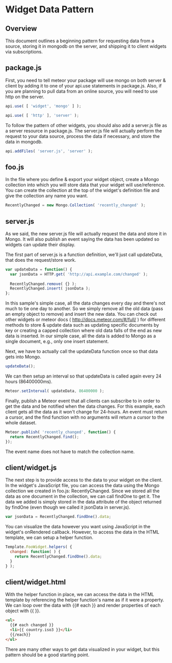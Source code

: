 Widget Data Pattern
===================

Overview
--------

This document outlines a beginning pattern for requesting data from a source, storing it in mongodb on the server, and shipping it to client widgets via subscriptions.

package.js
----------

First, you need to tell meteor your package will use mongo on both server & client by adding it to one of your api.use statements in package.js. Also, if you are planning to pull data from an online source, you will need to use http on the server.

```javascript
api.use( [ 'widget', 'mongo' ] );

api.use( [ 'http' ], 'server' );
```

To follow the pattern of other widgets, you should also add a server.js file as a server resource in package.js. The server.js file will actually perform the request to your data source, process the data if necessary, and store the data in mongodb.

```javascript
api.addFiles( 'server.js', 'server' );
```

foo.js
------

In the file where you define & export your widget object, create a Mongo collection into which you will store data that your widget will use/reference. You can create the collection at the top of the widget's definition file and give the collection any name you want.

```javascript
RecentlyChanged = new Mongo.Collection( 'recently_changed' );
```

server.js
---------

As we said, the new server.js file will actually request the data and store it in Mongo. It will also publish an event saying the data has been updated so widgets can update their display.

The first part of server.js is a function definition, we'll just call updateData, that does the request/store work.

```javascript
var updateData = function() {
  var jsonData = HTTP.get( 'http://api.example.com/changed' );
 
  RecentlyChanged.remove( {} );
  RecentlyChanged.insert( jsonData );
};
```

In this sample's simple case, all the data changes every day and there's not much to tie one day to another. So we simply remove all the old data (pass an empty object to remove) and insert the new data. You can check out other widgets or meteor docs ( http://docs.meteor.com/#/full/ ) for different methods to store & update data such as updating specific documents by key or creating a capped collection where old data falls of the end as new data is inserted. In our simple case, all the data is added to Mongo as a single document, e.g., only one insert statement.

Next, we have to actually call the updateData function once so that data gets into Mongo.

```javascript
updateData();
```

We can then setup an interval so that updateData is called again every 24 hours (86400000ms).

```javascript
Meteor.setInterval( updateData, 86400000 );
```

Finally, publish a Meteor event that all clients can subscribe to in order to get the data and be notified when the data changes. For this example, each client gets all the data as it won't change for 24-hours. An event must return a cursor, and the find function with no arguments will return a cursor to the whole dataset.

```javascript
Meteor.publish( 'recently_changed', function() {
  return RecentlyChanged.find();
});
```

The event name does not have to match the collection name.

client/widget.js
----------------

The next step is to provide access to the data to your widget on the client. In the widget's JavaScript file, you can access the data using the Mongo collection we created in foo.js: RecentlyChanged. Since we stored all the data as one document in the collection, we can call findOne to get it. The data we added is simply stored in the data attribute of the object returned by findOne (even though we called it jsonData in server.js).

```javascript
var jsonData = RecentlyChanged.findOne().data;
```

You can visualize the data however you want using JavaScript in the widget's onRendered callback. However, to access the data in the HTML template, we can setup a helper function.

```javascript
Template.FooWidget.helpers( {
  changed: function( ) {
    return RecentlyChanged.findOne().data;
  }
} );
```

client/widget.html
------------------

With the helper function in place, we can access the data in the HTML template by referencing the helper function's name as if it were a property. We can loop over the data with {{# each }} and render properties of each object with {{ }}.

```html
<ul>
  {{# each changed }}
  <li>{{ country.iso3 }}</li>
  {{/each}}
</ul>
```

There are many other ways to get data visualized in your widget, but this pattern should be a good starting point.
